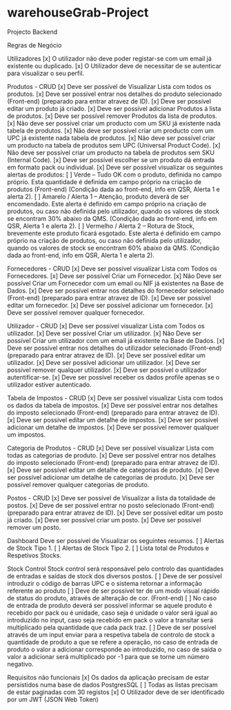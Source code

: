 # warehouseGrab-Project
Projecto Backend


Regras de Negócio

Utilizadores
[x] O utilizador não deve poder registar-se com um email já existente ou duplicado.
[x] O Utilizador deve de necessitar de se autenticar para visualizar o seu perfil.


Produtos - CRUD
[x]	Deve ser possível de Visualizar Lista com todos os produtos.
[x]	⁡⁣⁣⁢Deve ser possível entrar nos detalhes do produto selecionado (Front-end) (preparado para entrar atravez de ID)⁡.
[x]	Deve ser possível editar um produto já criado.
[x]	Deve ser possível adicionar Produtos á lista de produtos.
[x]	Deve ser possível remover Produtos da lista de produtos.
[x]	Não deve ser possível criar um producto com um SKU já existente nada tabela de produtos.
[x]	Não deve ser possível criar um producto com um UPC já existente nada tabela de produtos.
[x]	Não deve ser possível criar um producto na tabela de produtos sem UPC (Universal Product Code).
[x]	Não deve ser possível criar um producto na tabela de produtos sem SKU (Internal Code).
[x]	Deve ser possível escolher se um produto dá entrada em formato pack ou individual.
[x]	Deve ser possível visualizar os seguintes alertas de produtos:
[ ]	Verde – Tudo OK com o produto, definida no campo próprio. Esta quantidade é definida em campo próprio na criação de produtos (Front-end) (Condição dada ao front-end, info em QSR, Alerta 1 e alerta 2).
[ ]	Amarelo / Alerta 1 – Atenção, produto deverá de ser encomendado. Este alerta é definido em campo próprio na criação de produtos, ou caso não definida pelo utilizador, quando os valores de stock se encontram 30% abaixo da QMS. (Condição dada ao front-end, info em QSR, Alerta 1 e alerta 2).
[ ]	Vermelho / Alerta 2 – Rotura de Stock, brevemente este produto ficará esgotado. Este alerta é definido em campo próprio na criação de produtos, ou caso não definida pelo utilizador, quando os valores de stock se encontram 60% abaixo da QMS. (Condição dada ao front-end, info em QSR, Alerta 1 e alerta 2).

Fornecedores - CRUD
[x]	Deve ser possível visualizar Lista com Todos os Fornecedores.
[x]	Deve ser possível Criar um Fornecedor.
[x]	Não Deve ser possível Criar um Fornecedor com um email ou NIF já existentes na Base de Dados.
[x]	⁡⁣⁣⁢Deve ser possível entrar nos detalhes do fornecedor selecionado (Front-end) (preparado para entrar atravez de ID)⁡.
[x]	Deve ser possível editar um fornecedor.
[x]	Deve ser possível adicionar um fornecedor.
[x]	Deve ser possível remover qualquer fornecedor.

Utilizador - CRUD
[x]	Deve ser possível visualizar Lista com Todos os utilizador.
[x]	Deve ser possível Criar um utilizador.
[x]	Não Deve ser possível Criar um utilizador com um email já existente na Base de Dados.
[x]	⁡⁣⁣⁢Deve ser possível entrar nos detalhes do utilizador selecionado (Front-end) (preparado para entrar atravez de ID)⁡.
[x]	Deve ser possível editar um utilizador.
[x]	Deve ser possível adicionar um utilizador.
[x]	Deve ser possível remover qualquer utilizador.
[x]	Deve ser possível o utilizador autentificar-se.
[x]	Deve ser possível receber os dados profile apenas se o utilizador estiver autenticado.

Tabela de Impostos - CRUD
[x]	Deve ser possível visualizar Lista com todos os dados da tabela de impostos.
[x]	⁡⁣⁣⁢Deve ser possível entrar nos detalhes do imposto selecionado (Front-end) (preparado para entrar atravez de ID).⁡
[x]	Deve ser possível editar um detalhe de impostos.
[x]	Deve ser possível adicionar um detalhe de impostos.
[x]	Deve ser possível remover qualquer um impostos.

Categoria de Produtos - CRUD
[x]	Deve ser possível visualizar Lista com todas as categorias de produto.
[x]	⁡⁣⁣⁢Deve ser possível entrar nos detalhes do imposto selecionado (Front-end) (preparado para entrar atravez de ID)⁡.
[x]	Deve ser possível editar um detalhe de categorias de produto.
[x]	Deve ser possível adicionar um detalhe de categorias de produto.
[x]	Deve ser possível remover qualquer categorias de produto.

Postos - CRUD
[x]	Deve ser possível de Visualizar a lista da totalidade de postos.
[x]	⁡⁣⁣⁢Deve de ser possível entrar no posto selecionado (Front-end) (preparado para entrar atravez de ID)⁡.
[x]	Deve ser possível editar um posto já criado.
[x]	Deve ser possível criar um posto.
[x]	Deve ser possível remover um posto.

Dashboard
Deve ser possível de Visualizar os seguintes resumos.
[ ]	Alertas de Stock Tipo 1.
[ ]	Alertas de Stock Tipo 2.
[ ]	Lista total de Produtos e Respetivos Stocks.


Stock Control
Stock control será responsável pelo controlo das quantidades de entradas e saídas de stock dos diversos postos.
[ ] Deve de ser possível introduzir o código de barras UPC e o sistema retornar a informação referente ao produto
[ ]	Deve de ser possível ter de um modo visual rápido de status do produto, através de alteração de cor. (Front-end)
[ ]	No caso de entrada de produto deverá ser possível informar se aquele produto é recebido por pack ou é unidade, caso seja é unidade o valor será igual ao introduzido no input, caso seja recebido em pack o valor a transitar será multiplicado pela quantidade que cada pack traz.
[ ]	Deve de ser possível através de um input enviar para a respetiva tabela de controlo de stock a quantidade de produto a que se refere a operação, no caso de entrada de produto o valor a adicionar corresponde ao introduzido, no caso de saída o valor a adicionar será multiplicado por -1 para que se torne um número negativo.

Requisitos não funcionais
[x]	Os dados da aplicação precisam de estar persistidos numa base de dados PostgresSQL
[ ]	Todas as listas precisam de estar paginadas com 30 registos
[x]	O Utilizador deve de ser identificado por um JWT (JSON Web Token)
